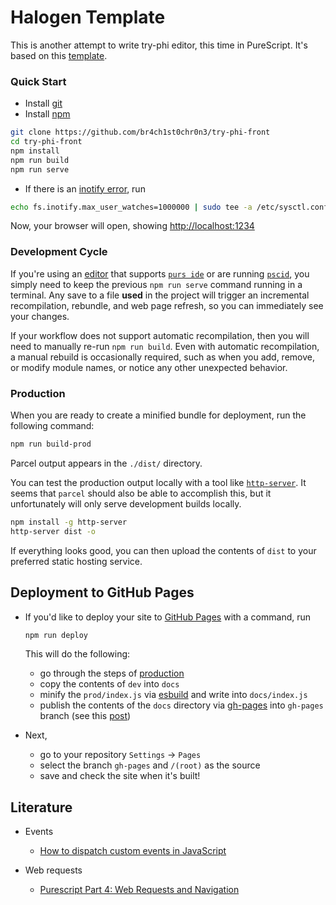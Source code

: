 # Halogen Template

This is another attempt to write try-phi editor, this time in PureScript.
It's based on this [template](https://github.com/purescript-halogen/purescript-halogen-template).

### Quick Start
* Install [git](https://git-scm.com/book/en/v2/Getting-Started-Installing-Git)
* Install [npm](https://docs.npmjs.com/downloading-and-installing-node-js-and-npm/)

```sh
git clone https://github.com/br4ch1st0chr0n3/try-phi-front
cd try-phi-front
npm install
npm run build
npm run serve
```

* If there is an [inotify error](https://askubuntu.com/a/1088275), run
```sh
echo fs.inotify.max_user_watches=1000000 | sudo tee -a /etc/sysctl.conf && sudo sysctl -p
```
Now, your browser will open, showing [http://localhost:1234](http://localhost:1234)

### Development Cycle

If you're using an [editor](https://github.com/purescript/documentation/blob/master/ecosystem/Editor-and-tool-support.md#editors) that supports [`purs ide`](https://github.com/purescript/purescript/tree/master/psc-ide) or are running [`pscid`](https://github.com/kRITZCREEK/pscid), you simply need to keep the previous `npm run serve` command running in a terminal. Any save to a file **used** in the project will trigger an incremental recompilation, rebundle, and web page refresh, so you can immediately see your changes.

If your workflow does not support automatic recompilation, then you will need to manually re-run `npm run build`. Even with automatic recompilation, a manual rebuild is occasionally required, such as when you add, remove, or modify module names, or notice any other unexpected behavior.

### Production

When you are ready to create a minified bundle for deployment, run the following command:
```sh
npm run build-prod
```

Parcel output appears in the `./dist/` directory.

You can test the production output locally with a tool like [`http-server`](https://github.com/http-party/http-server#installation). It seems that `parcel` should also be able to accomplish this, but it unfortunately will only serve development builds locally.
```sh
npm install -g http-server
http-server dist -o
```

If everything looks good, you can then upload the contents of `dist` to your preferred static hosting service.

## Deployment to GitHub Pages

* If you'd like to deploy your site to [GitHub Pages](https://pages.github.com/) with a command, run
    ```sh
    npm run deploy
    ```

    This will do the following:
    * go through the steps of [production](#production)
    * copy the contents of `dev` into `docs`
    * minify the `prod/index.js` via [esbuild](https://esbuild.github.io/) and write into `docs/index.js`
    * publish the contents of the `docs` directory via [gh-pages](https://github.com/tschaub/gh-pages) into `gh-pages` branch (see this [post](https://javascript.plainenglish.io/deploying-any-app-to-github-pages-1e8e946bf890))

* Next,
    * go to your repository `Settings` -> `Pages`
    * select the branch `gh-pages` and `/(root)` as the source
    * save and check the site when it's built!

## Literature

* Events
    * [How to dispatch custom events in JavaScript](https://www.educative.io/answers/how-to-dispatch-custom-events-in-javascript)

* Web requests
    * [Purescript Part 4: Web Requests and Navigation](https://mmhaskell.com/purescript-4)
